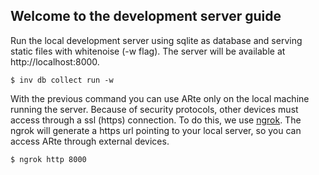 ## Welcome to the development server guide

Run the local development server using sqlite as database and serving static files with whitenoise (-w flag). The server will be available at http://localhost:8000.

```shell
$ inv db collect run -w
```

With the previous command you can use ARte only on the local machine running the server. Because of security protocols, other devices must access through a ssl (https) connection. To do this, we use [ngrok](https://ngrok.com/download). The ngrok will generate a https url pointing to your local server, so you can access ARte through external devices.

```shell
$ ngrok http 8000
```

